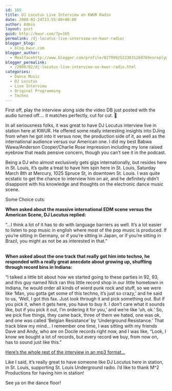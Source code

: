 ```yaml
---
id: 165
title: DJ Locutus Live Interview on KWUR Radio
date: 2008-02-24T23:55:00+00:00
author: Admin
layout: post
guid: http://kwur.com/?p=165
permalink: /dj-locutus-live-interview-on-kwur-radio/
blogger_blog:
  - blog.kwur.com
blogger_author:
  - Meatfacehttp://www.blogger.com/profile/02799925223031269769noreply@blogger.com
blogger_permalink:
  - /2008/02/dj-locutus-live-interview-on-kwur-radio.html
categories:
  - Dance Music
  - DJ Locutus
  - Live Interview
  - Original Programming
  - Techno
---
```

<div class="pf-content">
  <p>
    First off, play the interview along side the video DB just posted with the audio turned off&#8230;. it matches perfectly, cut for cut. 🙂
  </p>
  
  <p>
    In all seriousness folks, it was great to have DJ Locutus interview live in station here at KWUR. He offered some really interesting insights into DJing from when he got into it versus now, the production side of it, as well as the international audience versus our American one. I did my best Babwa Wawa/Anderson Cooper/Charlie Rose impression including my lone raised eyebrow that reads pensive concern, though you can&#8217;t see it in the podcast.
  </p>
  
  <p>
    Being a DJ who almost exclusively gets gigs internationally, but resides here in St. Louis, it&#8217;s quite a treat to have him spin here in St. Louis, Saturday March 8th at Mercury, 1025 Spruce St, in downtown St. Louis. I was quite ecstatic to get the chance to interview him on air, and he definitely didn&#8217;t disappoint with his knowledge and thoughts on the electronic dance music scene.
  </p>
  
  <p>
    Some Choice cuts:
  </p>
  
  <p>
    <span style="font-weight:bold;">When asked about the massive international EDM scene versus the American Scene, DJ Locutus replied:</span>
  </p>
  
  <p>
    &#8220;&#8230;I think a lot of it has to do with language barriers as well. It&#8217;s a lot easier to listen to pop music in english where most of the pop music is produced. lf you&#8217;re sitting in Germany, or if you&#8217;re sitting in Japan, or if you&#8217;re sitting in Brazil, you might as not be as interested in that.&#8221;
  </p>
  
  <p>
    <span style="font-weight:bold;"><br />When asked about the one track that really got him into techno, he responded with a really great anecdote about growing up, shuffling through record bins in Indiana:</span>
  </p>
  
  <p>
    &#8220;I talked a little bit about how we started going to these parties in 92, 93, and this guy named Nick ran this little record shop in our little hometown in Indiana, he would order all kinds of wierd punk rock and stuff, so we were like &#8216;Man, you gotta get some of this techno, it&#8217;s just so crazy,&#8217; and he said to us, &#8216;Well, I got this fax. Just look through it and pick something out. But if you pick it, when it gets here, you have to buy it. I don&#8217;t care what it sounds like, but if you pick it out, I&#8217;m ordering it for you,&#8217; and we&#8217;re like &#8216;uh, ok.&#8217; So, we pick five things, they came back, three of them we hated, one was ok, and one was called &#8216;Belgian Resistance&#8217; by &#8216;Underground Resistance.&#8217; That track blew my mind&#8230; I remember one time, I was sitting with my friends Dave and Andy, who are on Docile records right now, and I was like, &#8220;Look, I know we bought a lot of records, but every record we buy, from now on, has to sound just like this.&#8221;
  </p>
  
  <p>
    <a href="http://homepage.mac.com/brianmita/.Public/KWUR%20Interview/DJ%20Locutus%20on%20KWUR%20interview.mp3">Here&#8217;s the whole rest of the interview in an mp3 format&#8230;</a>
  </p>
  
  <p>
    Like I said, it&#8217;s really great to have someone like DJ Locutus here in station, in St. Louis, supporting St. Louis Underground radio. I&#8217;d like to thank M^2 Productions for having him in station!
  </p>
  
  <p>
    See ya on the dance floor!
  </p>
</div>